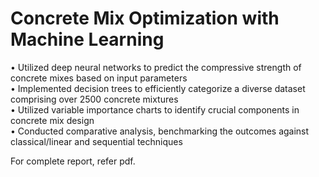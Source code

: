 # Concrete Mix Optimization with Machine Learning

• Utilized deep neural networks to predict the compressive strength of concrete mixes based on input parameters \
• Implemented decision trees to efficiently categorize a diverse dataset comprising over 2500 concrete mixtures \
• Utilized variable importance charts to identify crucial components in concrete mix design \
• Conducted comparative analysis, benchmarking the outcomes against classical/linear and sequential techniques

For complete report, refer pdf.
